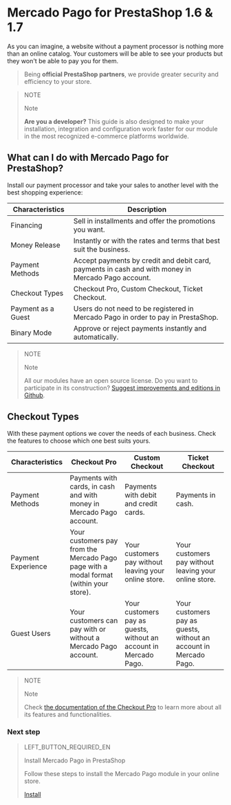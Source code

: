 # Mercado Pago for PrestaShop 1.6 & 1.7


As you can imagine, a website without a payment processor is nothing more than an online catalog. Your customers will be able to see your products but they won't be able to pay you for them.

> Being **official PrestaShop partners**, we provide greater security and efficiency to your store.

<span></span>

> NOTE
>
> Note
>
> **Are you a developer?** This guide is also designed to make your installation, integration and configuration work faster for our module in the most recognized e-commerce platforms worldwide.

## What can I do with Mercado Pago for PrestaShop?

Install our payment processor and take your sales to another level with the best shopping experience:

| Characteristics               | Description                                                              	                                               |
|-------------------------------|--------------------------------------------------------------------------------------------------------------------------|
| Financing                 	  | Sell in installments and offer the promotions you want.                  	                                               |
| Money Release                 | Instantly or with the rates and terms that best suit the business.    	                                                 |
| Payment Methods               | Accept payments by credit and debit card, payments in cash and with money in Mercado Pago account.                       |
| Checkout Types                | Checkout Pro, Custom Checkout, Ticket Checkout.                                                 	               |
| Payment as a Guest            | Users do not need to be registered in Mercado Pago in order to pay in PrestaShop.                                        |
| Binary Mode                   | Approve or reject payments instantly and automatically.                                                                  |

> NOTE
>
> Note
>
> All our modules have an open source license. Do you want to participate in its construction? [Suggest improvements and editions in Github](https://github.com/mercadopago/cart-prestashop-7).

## Checkout Types

With these payment options we cover the needs of each business. Check the features to choose which one best suits yours.

| Characteristics | Checkout Pro | Custom Checkout | Ticket Checkout |
|-----------------|--------------------------|------------------------|-----------------|
| Payment Methods | Payments with cards, in cash and with money in Mercado Pago account. | Payments with debit and credit cards. | Payments in cash. |
| Payment Experience | Your customers pay from the Mercado Pago page with a modal format (within your store). | Your customers pay without leaving your online store. | Your customers pay without leaving your online store. |
| Guest Users | Your customers can pay with or without a Mercado Pago account. | Your customers pay as guests, without an account in Mercado Pago. | Your customers pay as guests, without an account in Mercado Pago. |

> NOTE
>
> Note
>
> Check [the documentation of the Checkout Pro](https://www.mercadopago[FAKER][URL][DOMAIN]/developers/en/guides/online-payments/checkout-pro/introduction) to learn more about all its features and functionalities.

### Next step

> LEFT_BUTTON_REQUIRED_EN
>
> Install Mercado Pago in PrestaShop
>
> Follow these steps to install the Mercado Pago module in your online store.
>
> 
> [Install](https://www.mercadopago[FAKER][URL][DOMAIN]/developers/en/guides/plugins/prestashop/instalation)